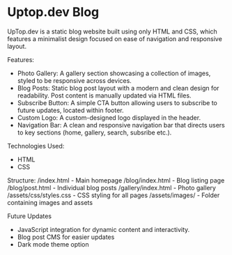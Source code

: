 # Uptop.dev Blog
UpTop.dev is a static blog website built using only HTML and CSS, which features a minimalist design focused on ease of navigation and responsive layout. 

Features:
- Photo Gallery: A gallery section showcasing a collection of images, styled to be responsive across devices.
- Blog Posts: Static blog post layout with a modern and clean design for readability. Post content is manually updated via HTML files.
- Subscribe Button: A simple CTA button allowing users to subscribe to future updates, located within footer. 
- Custom Logo: A custom-designed logo displayed in the header.
- Navigation Bar: A clean and responsive navigation bar that directs users to key sections (home, gallery, search, subsribe etc.).

Technologies Used:
- HTML
- CSS

Structure: 
/index.html             - Main homepage
/blog/index.html        - Blog listing page
/blog/post.html         - Individual blog posts
/gallery/index.html     - Photo gallery
/assets/css/styles.css  - CSS styling for all pages
/assets/images/         - Folder containing images and assets

Future Updates
- JavaScript integration for dynamic content and interactivity.
- Blog post CMS for easier updates
- Dark mode theme option

